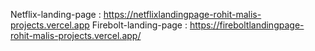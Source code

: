 Netflix-landing-page : https://netflixlandingpage-rohit-malis-projects.vercel.app
Firebolt-landing-page : https://fireboltlandingpage-rohit-malis-projects.vercel.app/
